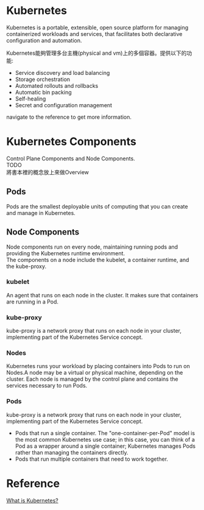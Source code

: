 # Kubernetes
Kubernetes is a portable, extensible, open source platform for managing containerized workloads and services, that facilitates both declarative configuration and automation.  

Kubernetes能夠管理多台主機(physical and vm)上的多個容器。提供以下的功能:
* Service discovery and load balancing 
* Storage orchestration
* Automated rollouts and rollbacks
* Automatic bin packing
* Self-healing
* Secret and configuration management

navigate to the reference to get more information.

# Kubernetes Components
Control Plane Components and Node Components.  
TODO   
將書本裡的概念放上來做Overview

## Pods
Pods are the smallest deployable units of computing that you can create and manage in Kubernetes.  

## Node Components 
Node components run on every node, maintaining running pods and providing the Kubernetes runtime environment.  
The components on a node include the kubelet, a container runtime, and the kube-proxy.
### kubelet
An agent that runs on each node in the cluster. It makes sure that containers are running in a Pod.

### kube-proxy
kube-proxy is a network proxy that runs on each node in your cluster, implementing part of the Kubernetes Service concept.

### Nodes
Kubernetes runs your workload by placing containers into Pods to run on Nodes.A node may be a virtual or physical machine, depending on the cluster. Each node is managed by the control plane and contains the services necessary to run Pods.

### Pods
kube-proxy is a network proxy that runs on each node in your cluster, implementing part of the Kubernetes Service concept.
* Pods that run a single container. The "one-container-per-Pod" model is the most common Kubernetes use case; in this case, you can think of a Pod as a wrapper around a single container; Kubernetes manages Pods rather than managing the containers directly.
* Pods that run multiple containers that need to work together.

# Reference
[What is Kubernetes?](https://kubernetes.io/docs/concepts/overview/what-is-kubernetes/)